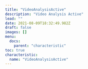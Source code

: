 ```yaml
---
title: "VideoAnalysisActive"
description: "Video Analysis Active"
lead: ""
date: 2021-08-09T18:32:49.982Z
draft: false
images: []
menu:
  docs:
    parent: "characteristic"
toc: true
characteristic:
  name: "VideoAnalysisActive"
---
```

